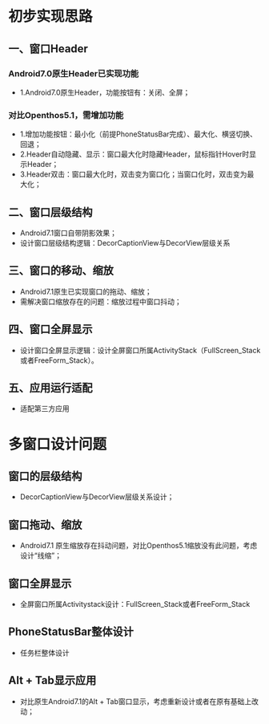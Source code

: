 # 初步实现思路

## 一、窗口Header

### Android7.0原生Header已实现功能
  - 1.Android7.0原生Header，功能按钮有：关闭、全屏；
### 对比Openthos5.1，需增加功能
  - 1.增加功能按钮：最小化（前提PhoneStatusBar完成）、最大化、横竖切换、回退；
  - 2.Header自动隐藏、显示：窗口最大化时隐藏Header，鼠标指针Hover时显示Header；
  - 3.Header双击：窗口最大化时，双击变为窗口化；当窗口化时，双击变为最大化；

## 二、窗口层级结构
  - Android7.1窗口自带阴影效果；
  - 设计窗口层级结构逻辑：DecorCaptionView与DecorView层级关系

## 三、窗口的移动、缩放
  - Android7.1原生已实现窗口的拖动、缩放；
  - 需解决窗口缩放存在的问题：缩放过程中窗口抖动；

## 四、窗口全屏显示
  - 设计窗口全屏显示逻辑：设计全屏窗口所属ActivityStack（FullScreen_Stack或者FreeForm_Stack）。

## 五、应用运行适配
  - 适配第三方应用

# 多窗口设计问题

## 窗口的层级结构
  - DecorCaptionView与DecorView层级关系设计；

## 窗口拖动、缩放
  - Android7.1 原生缩放存在抖动问题，对比Openthos5.1缩放没有此问题，考虑设计“线缩”；

## 窗口全屏显示
  - 全屏窗口所属Activitystack设计：FullScreen_Stack或者FreeForm_Stack

## PhoneStatusBar整体设计
  - 任务栏整体设计

## Alt + Tab显示应用
  - 对比原生Android7.1的Alt + Tab窗口显示，考虑重新设计或者在原有基础上改动；
